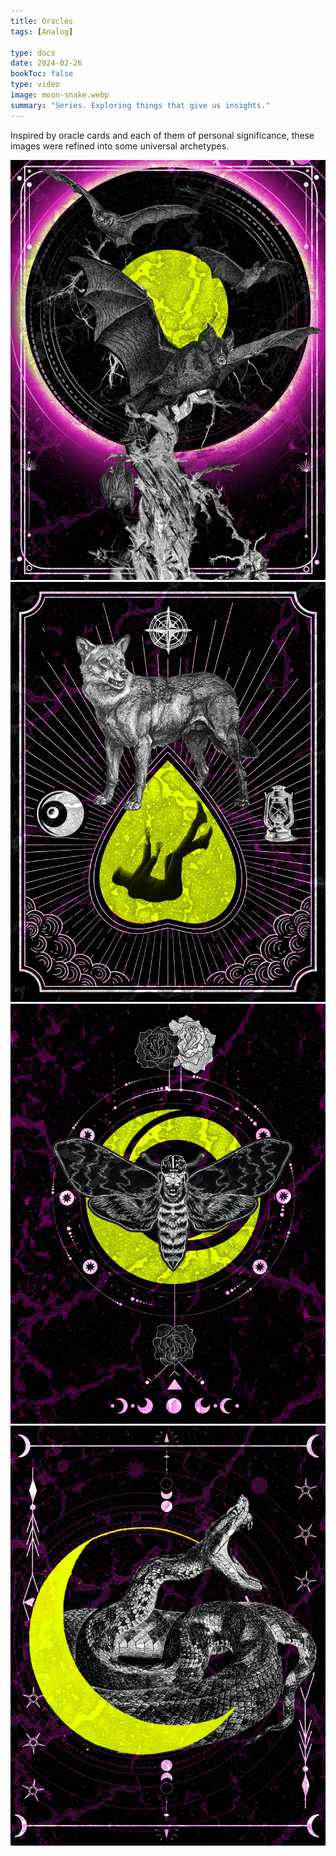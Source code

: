```yaml
---
title: Oracles
tags: [Analog]

type: docs
date: 2024-02-26
bookToc: false
type: video
image: moon-snake.webp
summary: "Series. Exploring things that give us insights."
---
```

Inspired by oracle cards and each of them of personal significance, these images were refined into some universal archetypes. 

![](night-flyer.webp)
![](missing.webp)
![](moth.webp)
![](moon-snake.webp)